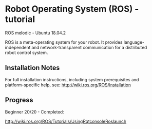 Robot Operating System (ROS) - tutorial
===========================================
ROS melodic - Ubuntu 18.04.2

ROS is a meta-operating system for your robot. It provides language-independent
and network-transparent communication for a distributed robot control system.

Installation Notes
------------------
For full installation instructions, including system prerequisites and
platform-specific help, see:
http://wiki.ros.org/ROS/Installation

Progress
--------
Beginner 20/20 - Completed:

http://wiki.ros.org/ROS/Tutorials/UsingRqtconsoleRoslaunch